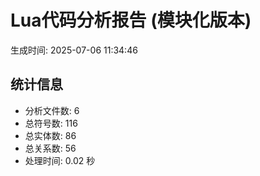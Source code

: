 # Lua代码分析报告 (模块化版本)

生成时间: 2025-07-06 11:34:46

## 统计信息

- 分析文件数: 6
- 总符号数: 116
- 总实体数: 86
- 总关系数: 56
- 处理时间: 0.02 秒
